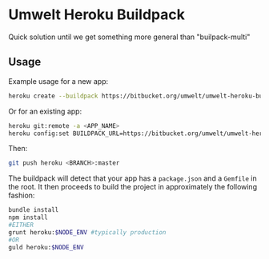 Umwelt Heroku Buildpack
=======================

Quick solution until we get something more general than "builpack-multi"

Usage
-----

Example usage for a new app:

```sh
heroku create --buildpack https://bitbucket.org/umwelt/umwelt-heroku-buildpack.git
```

Or for an existing app:

```sh
heroku git:remote -a <APP_NAME>
heroku config:set BUILDPACK_URL=https://bitbucket.org/umwelt/umwelt-heroku-buildpack.git
```

Then:

```sh
git push heroku <BRANCH>:master
```

The buildpack will detect that your app has a `package.json` and a `Gemfile` in the root. It then proceeds to build the project in approximately the following fashion:

```sh
bundle install
npm install
#EITHER
grunt heroku:$NODE_ENV #typically production
#OR
guld heroku:$NODE_ENV
```
